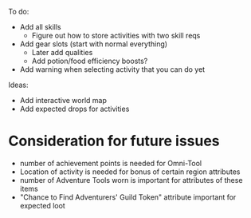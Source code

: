 To do:
- Add all skills
    - Figure out how to store activities with two skill reqs
- Add gear slots (start with normal everything)
    - Later add qualities
    - Add potion/food efficiency boosts?
- Add warning when selecting activity that you can do yet

Ideas:
- Add interactive world map
- Add expected drops for activities

# Consideration for future issues
- number of achievement points is needed for Omni-Tool
- Location of activity is needed for bonus of certain region attributes
- number of Adventure Tools worn is important for attributes of these items
- "Chance to Find Adventurers' Guild Token" attribute important for expected loot
